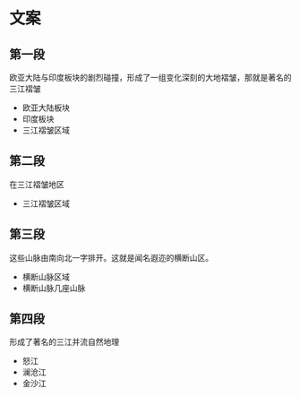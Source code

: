 # 文案

## 第一段

欧亚大陆与印度板块的剧烈碰撞，形成了一组变化深刻的大地褶皱，那就是著名的三江褶皱

* 欧亚大陆板块
* 印度板块
* 三江褶皱区域

## 第二段

在三江褶皱地区

* 三江褶皱区域

## 第三段

这些山脉由南向北一字排开。这就是闻名遐迩的横断山区。

* 横断山脉区域
* 横断山脉几座山脉

## 第四段

形成了著名的三江并流自然地理

* 怒江
* 澜沧江
* 金沙江

